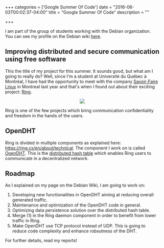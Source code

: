 +++
categories = ['Google Summer Of Code']
date = "2016-06-03T00:02:37-04:00"
title = "Google Summer Of Code"
description = ""

+++

I am part of the group of students working with the Debian organization. You can
see my profile on the Debian wiki [here](https://wiki.debian.org/SummerOfCode2016/StudentApplications/SimonD%C3%A9saulniers).

## Improving distributed and secure communication using free software

This the title of my project for this summer. It sounds good, but what am I
going to really do? Well, since I'm a student at Université du Québec à
Montréal, I have had the opportunity to meet with the company
[Savoir-Faire Linux][] in Montreal last year and that's when I found out about
their exciting project: [Ring][].

<div style="text-align:center"><img src="/img/ring.svg"/></div>

Ring is one of the few projects which bring communication confidentiality and
freedom in the hands of the users.

[Savoir-Faire Linux]: https://savoirfairelinux.com
[Ring]: https://ring.cx

## OpenDHT

Ring is divided in multiple components as explained here:
https://ring.cx/en/about/technical. The component I work on is called
[OpenDHT][]. This is the [distributed hash table][] which enables Ring users to
communicate in a decentralized network.

[OpenDHT]: http://opendht.net
[distributed hash table]: https://en.wikipedia.org/wiki/Distributed_hash_table

## Roadmap

As I explained on my page on the Debian Wiki, I am going to work on:

1. Developing new functionalities in OpenDHT aiming at reducing overall
   generated traffic.
2. Maintenance and optimization of the OpenDHT code in general.
3. Optimizing data persistence solution over the distributed hash table.
4. Merge (1) in the Ring daemon component in order to benefit from lower traffic
   in Ring.
5. Make OpenDHT use TCP protocol instead of UDP. This is going to reduce code
   complexity and enhance robsutness of the DHT.

For further details, read my reports!
